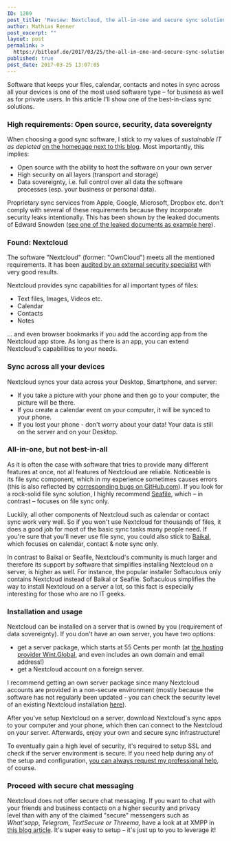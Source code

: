 ```yaml
---
ID: 1209
post_title: 'Review: Nextcloud, the all-in-one and secure sync solution'
author: Mathias Renner
post_excerpt: ""
layout: post
permalink: >
  https://bitleaf.de/2017/03/25/the-all-in-one-and-secure-sync-solution-nextcloud/
published: true
post_date: 2017-03-25 13:07:05
---
```

Software that keeps your files, calendar, contacts and notes in sync across all your devices is one of the most used software type – for business as well as for private users. In this article I'll show one of the best-in-class sync solutions.

<!--more-->
<h3>High requirements: Open source, security, data sovereignty</h3>
When choosing a good sync software, I stick to my values of <em>sustainable IT as depicted </em><a href="https://bitleaf.de/home-english/#features">on the homepage next to this blog</a>. Most importantly, this implies:
<ul>
 	<li>Open source with the ability to host the software on your own server</li>
 	<li>High security on all layers (transport and storage)</li>
 	<li>Data sovereignty, i.e. full control over all data the software processes (esp. your business or personal data).</li>
</ul>
Proprietary sync services from Apple, Google, Microsoft, Dropbox etc. don't comply with several of these requirements because they incorporate security leaks intentionally. This has been shown by the leaked documents of Edward Snowden (<a href="https://www.eff.org/document/2013-06-06-wapo-prism">see one of the leaked documents as example here</a>).
<h3 class="info-title">Found: Nextcloud</h3>
The software "Nextcloud" (former: "OwnCloud") meets all the mentioned requirements. It has been <a href="https://nextcloud.com/wp-content/themes/next/assets/files/NCC_report_full.pdf">audited by an external security specialist</a> with very good results.

Nextcloud provides sync capabilities for all important types of files:
<ul>
 	<li>Text files, Images, Videos etc.</li>
 	<li>Calendar</li>
 	<li>Contacts</li>
 	<li>Notes</li>
</ul>
... and even browser bookmarks if you add the according app from the Nextcloud app store. As long as there is an app, you can extend Nextcloud's capabilities to your needs.
<h3>Sync across all your devices</h3>
Nextcloud syncs your data across your Desktop, Smartphone, and server:
<ul>
 	<li>If you take a picture with your phone and then go to your computer, the picture will be there.</li>
 	<li>If you create a calendar event on your computer, it will be synced to your phone.</li>
 	<li>If you lost your phone - don't worry about your data! Your data is still on the server and on your Desktop.</li>
</ul>
<h3>All-in-one, but not best-in-all</h3>
As it is often the case with software that tries to provide many different features at once, not all features of Nextcloud are reliable. Noticeable is its file sync component, which in my experience sometimes causes errors (this is also reflected by <a href="https://github.com/nextcloud/server/issues?utf8=%E2%9C%93&amp;q=is%3Aissue+sync+error">corresponding bugs on GitHub.com</a>). If you look for a rock-solid file sync solution, I highly recommend <a href="https://www.seafile.com/en/home/">Seafile</a>, which – in contrast – focuses on file sync only.

Luckily, all other components of Nextcloud such as calendar or contact sync work very well. So if you won't use Nextcloud for thousands of files, it does a good job for most of the basic sync tasks many people need. If you're sure that you'll never use file sync, you could also stick to <a href="http://sabre.io/baikal/">Baikal</a>, which focuses on calendar, contact &amp; note sync only.

In contrast to Baikal or Seafile, Nextcloud's community is much larger and therefore its support by software that simplifies installing Nextcloud on a server, is higher as well. For instance, the popular installer Softaculous only contains Nextcloud instead of Baikal or Seafile. Softaculous simplifies the way to install Nextcloud on a server a lot, so this fact is especially interesting for those who are no IT geeks.
<h3>Installation and usage</h3>
Nextcloud can be installed on a server that is owned by you (requirement of data sovereignty). If you don't have an own server, you have two options:
<ul>
 	<li>get a server package, which starts at 55 Cents per month (at <a href="https://wircon-int.net/aff.php?aff=171">the hosting provider Wint.Global</a>, and even includes an own domain and email address!)</li>
 	<li>get a Nextcloud account on a foreign server.</li>
</ul>
I recommend getting an own server package since many Nextcloud accounts are provided in a non-secure environment (mostly because the software has not regularly been updated - you can check the security level of an existing Nextcloud installation <a href="https://scan.nextcloud.com/">here</a>).

After you've setup Nextcloud on a server, download Nextcloud's sync apps to your computer and your phone, which then can connect to the Nextcloud on your server. Afterwards, enjoy your own and secure sync infrastructure!

To eventually gain a high level of security, it's required to setup SSL and check if the server environment is secure. If you need help during any of the setup and configuration, <a href="https://bitleaf.de/home-english/#contact">you can always request my professional help</a>, of course.
<h3>Proceed with secure chat messaging</h3>
Nextcloud does not offer secure chat messaging. If you want to chat with your friends and business contacts on a higher security and privacy level than with any of the claimed "secure" messengers such as <em>What'sapp</em>, <em>Telegram,</em> <em>TextSecure or</em> <em>Threema,</em> have a look at at XMPP in <a href="https://bitleaf.de/2016/11/28/setup-a-whatsapp-like-chat-messaging-that-respects-your-privacy-in-just-10-minutes/">this blog article</a>. It's super easy to setup – it's just up to you to leverage it!
